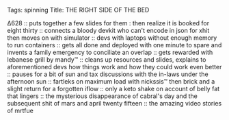 Tags: spinning
Title: THE RIGHT SIDE OF THE BED
  
∆628 :: puts together a few slides for them : then realize it is booked for eight thirty :: connects a bloody devkit who can't encode in json for xhit then moves on with simulator :: devs with laptops without enough memory to run containers :: gets all done and deployed with one minute to spare and invents a family emergency to conciliate an overlap :: gets rewarded with lebanese grill by mandy™ :: cleans up resources and slides, explains to aforementioned devs how things work and how they could work even better :: pauses for a bit of sun and tax discussions with the in-laws under the afternoon sun :: fartleks on maximum load with nickssis™ then brick and a slight return for a forgotten iflow :: only a keto shake on account of belly fat that lingers :: the mysterious disappearance of cabral's day and the subsequent shit of mars and april twenty fifteen :: the amazing video stories of mrtfue